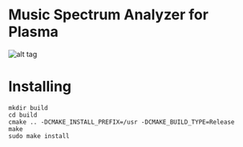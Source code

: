 # Music Spectrum Analyzer for Plasma

![alt tag](https://github.com/apachelogger/plasma-analyzer/blob/master/data/preview.gif)

# Installing

```
mkdir build
cd build
cmake .. -DCMAKE_INSTALL_PREFIX=/usr -DCMAKE_BUILD_TYPE=Release
make
sudo make install
```
